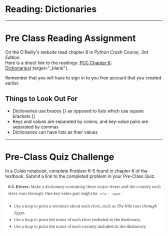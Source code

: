#  Reading: Dictionaries

---

# Pre Class Reading Assignment

On the O'Reilly's website read chapter 6 in _Python Crash Course, 3rd Edition_. 
</br>Here is a direct link to the readings: [PCC Chapter 6: Dictionaries](https://learning.oreilly.com/library/view/python-crash-course/9781098156664/c06.xhtml){:target="_blank"}.

Remember that you will have to sign in to you free account that you created earlier.

## Things to Look Out For
- Dictionaries use braces {} as opposed to lists which use square brackets []
- Keys and values are separated by colons, and key-value pairs are separated by commas
- Dictionaries can have lists as their values

---

# Pre-Class Quiz Challenge
In a Colab notebook, complete Problem 6-5 found in chapter 6 of the textbook. Submit a link to the completed problem in your Pre-Class Quiz. 

![preclasschallenge.png](images/preclasschallenge.png)
